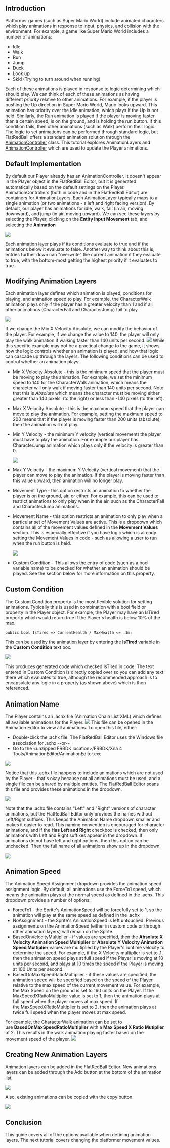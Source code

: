 ## Introduction

Platformer games (such as Super Mario World) include animated characters which play animations in response to input, physics, and collision with the environment. For example, a game like Super Mario World includes a number of animations:

-   Idle
-   Walk
-   Run
-   Jump
-   Duck
-   Look up
-   Skid (Trying to turn around when running)

Each of these animations is played in response to logic determining which should play. We can think of each of these animations as having different *priority* relative to other animations. For example, if the player is pushing the Up direction in Super Mario World, Mario looks upward. This animation has priority over the Idle animation, which plays if the Up is not held. Similarly, the Run animation is played if the player is moving faster than a certain speed, is on the ground, and is holding the run button. If this condition fails, then other animations (such as Walk) perform their logic. The logic to set animations can be performed through standard logic, but FlatRedBall offers a standard animation solution through the [AnimationController](/documentation/api/flatredball/flatredball-graphics/animation/animationcontroller.md) class. This tutorial explores AnimationLayers and [AnimationController](/documentation/api/flatredball/flatredball-graphics/animation/animationcontroller.md) which are used to update the Player animations.

## 

## Default Implementation

By default our Player already has an AnimationController. It doesn't appear in the Player object in the FlatRedBall Editor, but it is generated automatically based on the default settings on the Player. AnimationControllers (both in code and in the FlatRedBall Editor) are containers for AnimationLayers. Each AnimationLayer typically maps to a single animation (or two animations - a left and right facing version). By default, our player has animations for idle, walk, fall (in air, moving downward), and jump (in air, moving upward). We can see these layers by selecting the Player, clicking on the **Entity Input Movement** tab, and selecting the **Animation**

![](/media/2023-02-img_63e26f184ed36.png)

Each animation layer plays if its conditions evaluate to true and if the animations below it evaluate to false. Another way to think about this is, entries further down can "overwrite" the current animation if they evaluate to true, with the bottom-most getting the highest priority if it evaluates to true.

## Modifying Animation Layers

Each animation layer defines which animation is played, conditions for playing, and animation speed to play. For example, the CharacterWalk animation plays only if the player has a greater velocity than 1 and if all other animations (CharacterFall and CharacterJump) fail to play.

![](/media/2023-02-img_63e26fe527a06.png)

If we change the Min X Velocity Absolute, we can modify the behavior of the player. For example, if we change the value to 140, the player will only play the walk animation if walking faster than 140 units per second. [![](/wp-content/uploads/2021/03/07_08-43-26.gif)](/wp-content/uploads/2021/03/07_08-43-26.gif) While this specific example may not be a practical change to the game, it shows how the logic controls whether an animation is played, and how that logic can cascade up through the layers. The following conditions can be used to control whether an animation plays:

-   Min X Velocity Absolute - this is the minimum speed that the player must be moving to play the animation. For example, we set the minimum speed to 140 for the CharacterWalk animation, which means the character will only walk if moving faster than 140 units per second. Note that this is *Absolute* which means the character must be moving either greater than 140 pixels  (to the right) or less than -140 pixels (to the left).

-   Max X Velocity Absolute - this is the maximum speed that the player can move to play the animation. For example, setting the maximum speed to 200 means that if the player is moving faster than 200 units (absolute), then the animation will not play.

-   Min Y Velocity - the minimum Y velocity (vertical movement) the player must have to play the animation. For example our player has CharacterJump animation which plays only if the velocity is greater than 0.

    ![](/media/2023-02-img_63e272ccc6ca9.png)

-   Max Y Velocity - the maximum Y Velocity (vertical movement) that the player can move to play the animation. If the player is moving faster than this value upward, then animation will no longer play.

-   Movement Type - this option restricts an animation to whether the player is on the ground, air, or either. For example, this can be used to restrict animations to only play when in the air, such as the CharacterFall and CharacterJump animations.

-   Movement Name - this option restricts an animation to only play when a particular set of Movement Values are active. This is a dropdown which contains all of the movement values defined in the **Movement Values** section. This is especially effective if you have logic which is already setting the Movement Values in code - such as allowing a user to run when the run button is held.

    ![](/media/2023-02-img_63e2746de5bba.png)

-   Custom Condition - This allows the entry of code (such as a bool variable name) to be checked for whether an animation should be played. See the section below for more information on this property.

## Custom Condition

The Custom Condition property is the most flexible solution for setting animations. Typically this is used in combination with a bool field or property in the Player object. For example, the Player may have an IsTired property which would return true if the Player's health is below 10% of the max.

    public bool IsTired => CurrentHealth / MaxHealth <= .1m;

This can be used by the animation layer by entering the **IsTired** variable in the **Custom Condition** text box.

![](/media/2023-02-img_63e2762263a37.png)

This produces generated code which checked IsTired in code. The text entered in Custom Condition is directly copied over so you can add any text there which evaluates to true, although the recommended approach is to encapsulate any logic in a property (as shown above) which is then referenced.

## Animation Name

The Player contains an .achx file (Animation Chain List XML) which defines all available animations for the Player. ![](/media/2023-02-img_63e2772a7e27e.png) This file can be opened in the Animation Editor to view all animations. To open this file, either:

-   Double-click the .achx file. The FlatRedBall Editor uses the Windows file association for .achx --or--
-   Go to the \<unzipped FRBDK location\>/FRBDK/Xna 4 Tools/AnimationEditor/AnimationEditor.exe

![](/media/2023-02-img_63e277bb4069f.png)

Notice that this .achx file happens to include animations which are not used by the Player - that's okay because not all animations must be used, and a single file can be shared by multiple entities. The FlatRedBall Editor scans this file and provides these animations in the dropdown.

![](/media/2023-02-img_63e279776e780.png)

Note that the .achx file contains "Left" and "Right" versions of character animations, but the FlatRedBall Editor only provides the names without Left/Right suffixes. This keeps the Animation Name dropdown smaller and makes it easier to read. This naming convention is encouraged for character animations, and if the **Has Left and Right** checkbox is checked, then only animations with Left and Right suffixes appear in the dropdown. If animations do not have left and right options, then this option can be unchecked. Then the full name of all animations show up in the dropdown.

![](/media/2023-02-img_63e27bf1a89fb.png)

## Animation Speed

The Animation Speed Assignment dropdown provides the animation speed assignment logic. By default, all animations use the ForceTo1 speed, which means the animation plays at the normal speed as defined in the .achx. This dropdown provides a number of options:

-   ForceTo1 - the Sprite's AnimationSpeed will be forcefully set to 1, so the animation will play at the same speed as defined in the .achx
-   NoAssignment - the Sprite's AnimationSpeed is left untouched. Previous assignments on the AnimationSpeed (either in custom code or through other animation layers) will remain on the Sprite.
-   BasedOnVelocityMultiplier - if values are specified, then the **Absolute X Velocity Animation Speed Multiplier** or **Absolute Y Velocity Animation Speed Multiplier** values are multiplied by the Player's runtime velocity to determine the speed. For example, if the X Velocity multiplier is set to .1, then the animation speed plays at full speed if the Player is moving at 10 units per second, and plays at 10 times the speed if the Player is moving at 100 Units per second.
-   BasedOnMaxSpeedRatioMultiplier - if these values are specified, the animation speed will be specified based on the speed of the Player relative to the max speed of the current movement value. For example, the Max Speed on the ground is set to 160 units on the Player. If the MaxSpeedXRatioMultiplier value is set to 1, then the animation plays at full speed when the player moves at max speed. If the MaxSpeedXRatioMultiplier is set to 2, then the animation plays at twice full speed when the player moves at max speed.

For example, the CharacterWalk animation can be set to use **BasedOnMaxSpeedRatioMultiplier** with a **Max Speed X Ratio Mutiplier** of 2. This results in the walk animation playing faster based on the movement speed of the player. [![](/wp-content/uploads/2021/03/07_09-55-20.gif)](/wp-content/uploads/2021/03/07_09-55-20.gif)

## Creating New Animation Layers

Animation layers can be added in the FlatRedBall Editor. New animations layers can be added through the Add button at the bottom of the animation list.

![](/media/2023-02-img_63e283b2c849d.png)

Also, existing animations can be copied with the copy button.

![](/media/2023-02-img_63e283d21f873.png)

## Conclusion

This guide covers all of the options available when defining animation layers. The next tutorial covers changing the platformer movement values.
